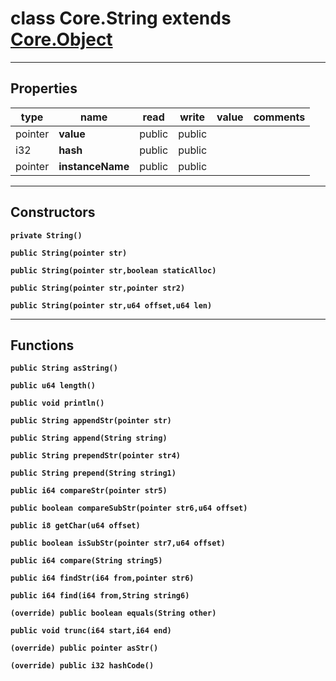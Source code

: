 class Core.String extends [Core.Object](Core.Object.md)
===

---
Properties
---
|type|name|read|write|value|comments|
|--- |--- |--- |--- |--- |--- |
|pointer|__value__|public|public|||
|i32|__hash__|public|public|||
|pointer|__instanceName__|public|public|||

---
Constructors
---

__`private String()`__
<div style="margin:1em">

</div>


__`public String(pointer str)`__
<div style="margin:1em">

</div>


__`public String(pointer str,boolean staticAlloc)`__
<div style="margin:1em">

</div>


__`public String(pointer str,pointer str2)`__
<div style="margin:1em">

</div>


__`public String(pointer str,u64 offset,u64 len)`__
<div style="margin:1em">

</div>


---
Functions
---

__`public String asString()`__
<div style="margin:1em">

</div>


__`public u64 length()`__
<div style="margin:1em">

</div>


__`public void println()`__
<div style="margin:1em">

</div>


__`public String appendStr(pointer str)`__
<div style="margin:1em">

</div>


__`public String append(String string)`__
<div style="margin:1em">

</div>


__`public String prependStr(pointer str4)`__
<div style="margin:1em">

</div>


__`public String prepend(String string1)`__
<div style="margin:1em">

</div>


__`public i64 compareStr(pointer str5)`__
<div style="margin:1em">

</div>


__`public boolean compareSubStr(pointer str6,u64 offset)`__
<div style="margin:1em">

</div>


__`public i8 getChar(u64 offset)`__
<div style="margin:1em">

</div>


__`public boolean isSubStr(pointer str7,u64 offset)`__
<div style="margin:1em">

</div>


__`public i64 compare(String string5)`__
<div style="margin:1em">

</div>


__`public i64 findStr(i64 from,pointer str6)`__
<div style="margin:1em">

</div>


__`public i64 find(i64 from,String string6)`__
<div style="margin:1em">

</div>


__`(override) public boolean equals(String other)`__
<div style="margin:1em">

</div>


__`public void trunc(i64 start,i64 end)`__
<div style="margin:1em">

</div>


__`(override) public pointer asStr()`__
<div style="margin:1em">

</div>


__`(override) public i32 hashCode()`__
<div style="margin:1em">

</div>

